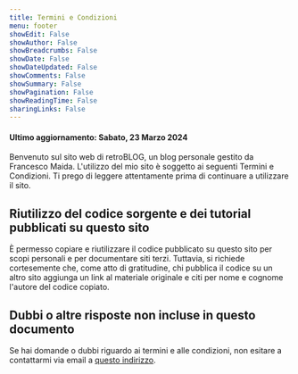 ```yaml
---
title: Termini e Condizioni
menu: footer
showEdit: False
showAuthor: False
showBreadcrumbs: False
showDate: False
showDateUpdated: False
showComments: False
showSummary: False
showPagination: False
showReadingTime: False
sharingLinks: False
---
```


#### Ultimo aggiornamento: Sabato, 23 Marzo 2024

Benvenuto sul sito web di retroBLOG, un blog personale gestito da Francesco Maida. L'utilizzo del mio sito è soggetto ai seguenti Termini e Condizioni. Ti prego di leggere attentamente prima di continuare a utilizzare il sito.</p>

## Riutilizzo del codice sorgente e dei tutorial pubblicati su questo sito

È permesso copiare e riutilizzare il codice pubblicato su questo sito per scopi personali e per documentare siti terzi. Tuttavia, si richiede cortesemente che, come atto di gratitudine, chi pubblica il codice su un altro sito aggiunga un link al materiale originale e citi per nome e cognome l'autore del codice copiato.

## Dubbi o altre risposte non incluse in questo documento

Se hai domande o dubbi riguardo ai termini e alle condizioni, non esitare a contattarmi via email a <a href="mailto:museo05_vasto@icloud.com">questo indirizzo</a>.
